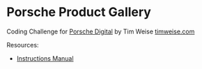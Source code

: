 # Porsche Product Gallery

Coding Challenge for [Porsche Digital](https://www.porsche.digital/de/) by Tim Weise
[timweise.com]()

Resources:

- [Instructions Manual](https://gitlab.com/-/snippets/1811878)
